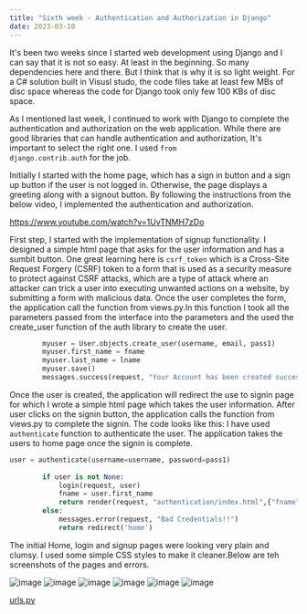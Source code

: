 ```yaml
---
title: "Sixth week - Authentication and Authorization in Django"
date: 2023-03-10
---
```


It's been two weeks since I started web development using Django and I can say that it is not so easy. At least in the beginning. So many dependencies here and there. But I think that is why it is so light weight. For a C# solution built in Visusl studo, the code files take at least few MBs of disc space whereas the code for Django took only few 100 KBs of disc space. 

As I mentioned last week, I continued to work with Django to complete the authentication and authorization on the web application. While there are good libraries that can handle authentication and authorization, It's important to select the right one. I used <code>from django.contrib.auth</code> for the job. 

Initially I started with the home page, which has a sign in button and a sign up button if the user is not logged in. Otherwise, the page displays a greeting along with a signout button. By following the instructions from the below video, I implemented the authentication and authorization.

<a href="https://www.youtube.com/watch?v=1UvTNMH7zDo">https://www.youtube.com/watch?v=1UvTNMH7zDo</a>

First step, I started with the implementation of signup functionality. I designed a simple html page that asks for the user information and has a sumbit button. One great learning here is <code>csrf_token</code> which is a Cross-Site Request Forgery (CSRF) token to a form that is used as a security measure to protect against CSRF attacks, which are a type of attack where an attacker can trick a user into executing unwanted actions on a website, by submitting a form with malicious data. Once the user completes the form, the application call the function from views.py.In this function I took all the parameters passed from the interface into the parameters and the used the create_user function of the auth library to create the user.

```python
        myuser = User.objects.create_user(username, email, pass1)
        myuser.first_name = fname
        myuser.last_name = lname
        myuser.save()
        messages.success(request, "Your Account has been created succesfully!")
```
Once the user is created, the application will redirect the use to signin page for which I wrote a simple html page which takes the user information. After user clicks on the signin button, the application calls the function from views.py to complete the signin. The code looks like this: I have used <code>authenticate</code> function to authenticate the user. The application takes the users to home page once the signin is complete.

```python
user = authenticate(username=username, password=pass1)
        
        if user is not None:
            login(request, user)
            fname = user.first_name
            return render(request, "authentication/index.html",{"fname":fname})
        else:
            messages.error(request, "Bad Credentials!!")
            return redirect('home')
```
The initial Home, login and signup pages were looking very plain and clumsy. I used some simple CSS styles to make it cleaner.Below are teh screenshots of the pages and errors.

![image](https://user-images.githubusercontent.com/113061137/224431744-ff11b5f9-9789-47a8-943a-fc59e57c27a3.png)
![image](https://user-images.githubusercontent.com/113061137/224431773-054fe5cd-92b1-46ea-befa-9b402adb2106.png)
![image](https://user-images.githubusercontent.com/113061137/224431778-f86912a0-c4b4-4668-91da-1f8ce29bffb0.png)
![image](https://user-images.githubusercontent.com/113061137/224431792-f82d345c-3db5-4ae5-9a6e-4157110bf40c.png)
![image](https://user-images.githubusercontent.com/113061137/224431840-972f4a26-2f8f-411d-89c7-412d517f1399.png)
![image](https://user-images.githubusercontent.com/113061137/224431861-a6ff2703-f4a5-4576-b29f-e1e2830e0cc6.png)

<a href="https://github.com/AbhilashKotha/CSCI5300_LanguageLearning_Abhilash/blob/main/PythonFiles\week5\firstWebapplicationWithDjango\firstWebapplicationWithDjango\urls.py">urls.py</a>

